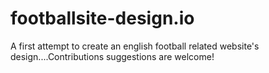 # footballsite-design.io
A first attempt to create an english football related website's design....Contributions  suggestions are welcome!

